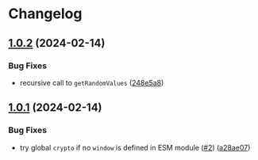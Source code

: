 # Changelog

## [1.0.2](https://github.com/sanity-io/get-random-values-esm/compare/v1.0.1...v1.0.2) (2024-02-14)

### Bug Fixes

- recursive call to `getRandomValues` ([248e5a8](https://github.com/sanity-io/get-random-values-esm/commit/248e5a80fdfd3252aa4a087c8f52984800228481))

## [1.0.1](https://github.com/sanity-io/get-random-values-esm/compare/v1.0.0...v1.0.1) (2024-02-14)

### Bug Fixes

- try global `crypto` if no `window` is defined in ESM module ([#2](https://github.com/sanity-io/get-random-values-esm/issues/2)) ([a28ae07](https://github.com/sanity-io/get-random-values-esm/commit/a28ae077edb877be0cbb2f18680e7c35838f9ad9))
